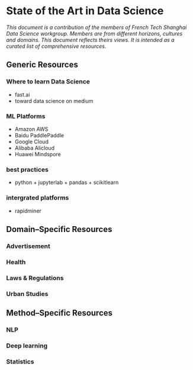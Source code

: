 # State of the Art in Data Science
_This document is a contribution of the members of French Tech Shanghai Data Science workgroup. Members are from different horizons, cultures and domains. This document reflects theirs views. It is intended as a curated list of comprehensive resources._

## Generic Resources

### Where to learn Data Science
* fast.ai
* toward data science on medium

### ML Platforms
* Amazon AWS
* Baidu PaddlePaddle
* Google Cloud
* Alibaba Alicloud
* Huawei Mindspore

### best practices
* python + jupyterlab + pandas + scikitlearn

### intergrated platforms
* rapidminer

## Domain–Specific Resources

### Advertisement

### Health

### Laws & Regulations

### Urban Studies

## Method–Specific Resources

### NLP

### Deep learning

### Statistics



